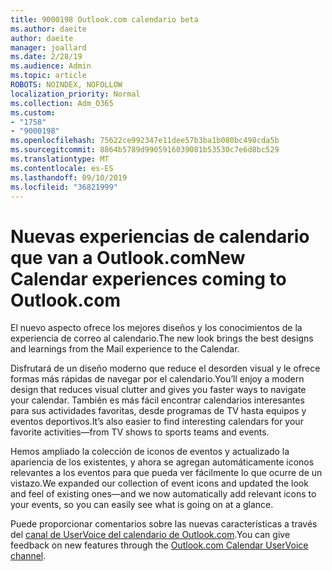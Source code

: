 ```yaml
---
title: 9000198 Outlook.com calendario beta
ms.author: daeite
author: daeite
manager: joallard
ms.date: 2/28/19
ms.audience: Admin
ms.topic: article
ROBOTS: NOINDEX, NOFOLLOW
localization_priority: Normal
ms.collection: Adm_O365
ms.custom:
- "1758"
- "9000198"
ms.openlocfilehash: 75622ce992347e11dee57b3ba1b080bc498cda5b
ms.sourcegitcommit: 8864b5789d9905916039081b53530c7e6d8bc529
ms.translationtype: MT
ms.contentlocale: es-ES
ms.lasthandoff: 09/10/2019
ms.locfileid: "36821999"
---
```

# <a name="new-calendar-experiences-coming-to-outlookcom"></a><span data-ttu-id="594f7-102">Nuevas experiencias de calendario que van a Outlook.com</span><span class="sxs-lookup"><span data-stu-id="594f7-102">New Calendar experiences coming to Outlook.com</span></span>

<span data-ttu-id="594f7-103">El nuevo aspecto ofrece los mejores diseños y los conocimientos de la experiencia de correo al calendario.</span><span class="sxs-lookup"><span data-stu-id="594f7-103">The new look brings the best designs and learnings from the Mail experience to the Calendar.</span></span>

<span data-ttu-id="594f7-104">Disfrutará de un diseño moderno que reduce el desorden visual y le ofrece formas más rápidas de navegar por el calendario.</span><span class="sxs-lookup"><span data-stu-id="594f7-104">You’ll enjoy a modern design that reduces visual clutter and gives you faster ways to navigate your calendar.</span></span> <span data-ttu-id="594f7-105">También es más fácil encontrar calendarios interesantes para sus actividades favoritas, desde programas de TV hasta equipos y eventos deportivos.</span><span class="sxs-lookup"><span data-stu-id="594f7-105">It’s also easier to find interesting calendars for your favorite activities—from TV shows to sports teams and events.</span></span>

<span data-ttu-id="594f7-106">Hemos ampliado la colección de iconos de eventos y actualizado la apariencia de los existentes, y ahora se agregan automáticamente iconos relevantes a los eventos para que pueda ver fácilmente lo que ocurre de un vistazo.</span><span class="sxs-lookup"><span data-stu-id="594f7-106">We expanded our collection of event icons and updated the look and feel of existing ones—and we now automatically add relevant icons to your events, so you can easily see what is going on at a glance.</span></span>

<span data-ttu-id="594f7-107">Puede proporcionar comentarios sobre las nuevas características a través del [canal de UserVoice del calendario de Outlook.com](https://go.microsoft.com/fwlink/?linkid=2103075).</span><span class="sxs-lookup"><span data-stu-id="594f7-107">You can give feedback on new features through the [Outlook.com Calendar UserVoice channel](https://go.microsoft.com/fwlink/?linkid=2103075).</span></span>